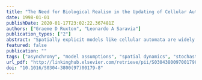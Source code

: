 ```yaml
---
title: "The Need for Biological Realism in the Updating of Cellular Automata Models"
date: 1998-01-01
publishDate: 2020-01-17T23:02:22.367481Z
authors: ["Graeme D Ruxton", "Leonardo A Saravia"]
publication_types: ["2"]
abstract: "Spatially explicit models like cellular automata are widely used in ecology. The spatio-temporal order of events is a new feature of these models that does not have to be considered in equivalent non-spatial models. We considered simple stochastic cellular automata to test sensitivity of model response under different spatial and temporal sequences of events. The results indicate that very important differences in model output can be found as spatio-temporal ordering is changed, even in a very simple model. A careful choice of the way events are evaluated has to be made: the spatio-temporal ordering must be selected to match the biological characteristics of the target ecological system to be modelled. Further, a complete description of the details of this ordering should be specified in order to let others reproduce published simulation experiments."
featured: false
publication: ""
tags: ["asynchrony", "model assumptions", "spatial dynamics", "stochastic cellular automata", "synchrony"]
url_pdf: "http://linkinghub.elsevier.com/retrieve/pii/S0304380097001798"
doi: "10.1016/S0304-3800(97)00179-8"
---
```


